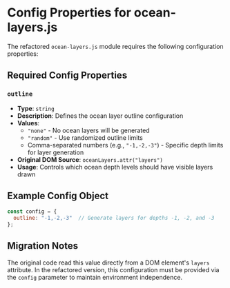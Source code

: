 # Config Properties for ocean-layers.js

The refactored `ocean-layers.js` module requires the following configuration properties:

## Required Config Properties

### `outline`
- **Type**: `string`
- **Description**: Defines the ocean layer outline configuration
- **Values**: 
  - `"none"` - No ocean layers will be generated
  - `"random"` - Use randomized outline limits
  - Comma-separated numbers (e.g., `"-1,-2,-3"`) - Specific depth limits for layer generation
- **Original DOM Source**: `oceanLayers.attr("layers")`
- **Usage**: Controls which ocean depth levels should have visible layers drawn

## Example Config Object

```javascript
const config = {
  outline: "-1,-2,-3"  // Generate layers for depths -1, -2, and -3
};
```

## Migration Notes

The original code read this value directly from a DOM element's `layers` attribute. In the refactored version, this configuration must be provided via the `config` parameter to maintain environment independence.